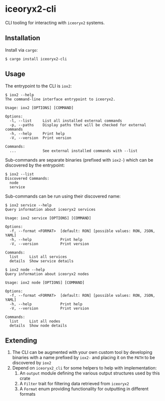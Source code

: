 # iceoryx2-cli

CLI tooling for interacting with `iceoryx2` systems.

## Installation

Install via `cargo`:

```console
$ cargo install iceoryx2-cli
```

## Usage

The entrypoint to the CLI is `iox2`:

```console
$ iox2 --help
The command-line interface entrypoint to iceoryx2.

Usage: iox2 [OPTIONS] [COMMAND]

Options:
  -l, --list     List all installed external commands
  -p, --paths    Display paths that will be checked for external commands
  -h, --help     Print help
  -V, --version  Print version

Commands:
  ...            See external installed commands with --list
```

Sub-commands are separate binaries (prefixed with `iox2-`) which can be discovered by the entrypoint:

```console
$ iox2 --list
Discovered Commands:
  node
  service
```

Sub-commands can be run using their discovered name:

```console
$ iox2 service --help
Query information about iceoryx2 services

Usage: iox2 service [OPTIONS] [COMMAND]

Options:
  -f, --format <FORMAT>  [default: RON] [possible values: RON, JSON, YAML]
  -h, --help             Print help
  -V, --version          Print version

Commands:
  list     List all services
  details  Show service details
```

```console
$ iox2 node --help
Query information about iceoryx2 nodes

Usage: iox2 node [OPTIONS] [COMMAND]

Options:
  -f, --format <FORMAT>  [default: RON] [possible values: RON, JSON, YAML]
  -h, --help             Print help
  -V, --version          Print version

Commands:
  list     List all nodes
  details  Show node details
```

## Extending

1. The CLI can be augmented with your own custom tool by developing binaries with a name prefixed
   by `iox2-` and placing it on the `PATH` to be discovered by `iox2`
2. Depend on `iceoryx2_cli` for some helpers to help with implementation:
    1. An `output` module defining the various output structures used by this crate
    2. A `Filter` trait for filtering data retrieved from `iceoryx2`
    3. A `Format` enum providing functionality for outputting in different formats
